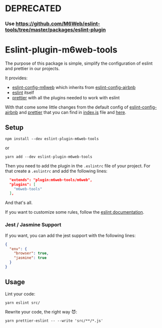# DEPRECATED
### Use https://github.com/M6Web/eslint-tools/tree/master/packages/eslint-plugin

# Eslint-plugin-m6web-tools
The purpose of this package is simple, simplify the configuration of eslint and prettier in our projects.

It provides: 
- [eslint-config-m6web](https://github.com/M6Web/eslint-config-m6web) which inherits from [eslint-config-airbnb](https://github.com/airbnb/javascript)
- [eslint](https://eslint.org/) itself
- [prettier](https://github.com/prettier/prettier) with all the plugins needed to work with eslint

With that come some little changes from the default config of [eslint-config-airbnb](https://github.com/airbnb/javascript) and [prettier](https://github.com/prettier/prettier) that you can find in [index.js](/lib/index.js) file and [here](https://github.com/M6Web/eslint-config-m6web/blob/master/index.js).

## Setup

```shell
npm install --dev eslint-plugin-m6web-tools
```

or 

```shell
yarn add --dev eslint-plugin-m6web-tools
```

Then you need to add the plugin in the `.eslintrc` file of your project. For that create a `.eslintrc` and add the following lines:
```json
  "extends": "plugin:m6web-tools/m6web",
  "plugins": [
    "m6web-tools"
  ],
```

And that's all.

If you want to customize some rules, follow the [eslint documentation](https://eslint.org/docs/user-guide/configuring). 

### Jest / Jasmine Support

If you want, you can add the jest support with the following lines:

```json
{
  "env": {
    "browser": true,
    "jasmine": true
  }
}
```

## Usage
Lint your code:
```shell
yarn eslint src/
```

Rewrite your code, the right way :smiling_imp::
```shell
yarn prettier-eslint -- --write 'src/**/*.js'
```
